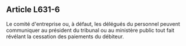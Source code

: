 Article L631-6
----
Le comité d'entreprise ou, à défaut, les délégués du personnel peuvent
communiquer au président du tribunal ou au ministère public tout fait révélant
la cessation des paiements du débiteur.
